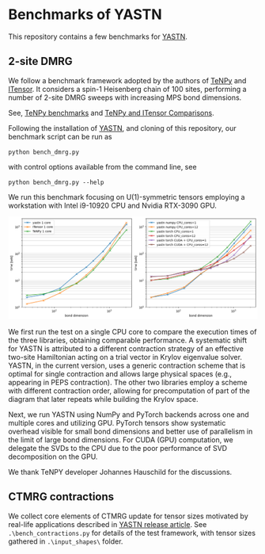 # Benchmarks of YASTN

This repository contains a few benchmarks for [YASTN](https://github.com/yastn/yastn).

## 2-site DMRG

We follow a benchmark framework adopted by the authors of [TeNPy](https://github.com/tenpy/tenpy) and [ITensor](https://github.com/ITensor/ITensors.jl). It considers a spin-1 Heisenberg chain of 100 sites, performing a number of 2-site DMRG sweeps with increasing MPS bond dimensions.

See, [TeNPy benchmarks](https://github.com/tenpy/tenpy_benchmarks) and [TeNPy and ITensor Comparisons](
https://itensor.github.io/ITensorBenchmarks.jl/dev/tenpy_itensor/index.html).

Following the installation of [YASTN](https://github.com/yastn/yastn), and cloning of this repository, our benchmark script can be run as
```
python bench_dmrg.py
```
with control options available from the command line, see
```
python bench_dmrg.py --help
```

We run this benchmark focusing on U(1)-symmetric tensors employing a workstation with Intel i9-10920 CPU and Nvidia RTX-3090 GPU.

![alt text](https://github.com/yastn/benchmarks/blob/main/results_dmrg/bench.png?raw=true)



We first run the test on a single CPU core to compare the execution times of the three libraries, obtaining comparable performance. A systematic shift for YASTN is attributed to a different contraction strategy of an effective two-site Hamiltonian acting on a trial vector in Krylov eigenvalue solver. YASTN, in the current version, uses a generic contraction scheme that is optimal for single contraction and allows large physical spaces (e.g., appearing in PEPS contraction). The other two libraries employ a scheme with different contraction order, allowing for precomputation of part of the diagram that later repeats while building the Krylov space.

Next, we run YASTN using NumPy and PyTorch backends across one and multiple cores and utilizing GPU. PyTorch tensors show systematic overhead visible for small bond dimensions and better use of parallelism in the limit of large bond dimensions. For CUDA (GPU) computation, we delegate the SVDs to the CPU due to the poor performance of SVD decomposition on the GPU.

We thank TeNPY developer Johannes Hauschild for the discussions.

## CTMRG contractions

We collect core elements of CTMRG update for tensor sizes motivated by real-life applications described in [YASTN release article](https://arxiv.org/abs/2405.12196). See `.\bench_contractions.py` for details of the test framework, with tensor sizes gathered in `.\input_shapes\` folder.